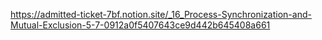 https://admitted-ticket-7bf.notion.site/_16_Process-Synchronization-and-Mutual-Exclusion-5-7-0912a0f5407643ce9d442b645408a661
